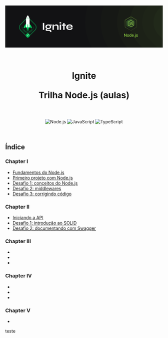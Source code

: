 <p align="center">
  <img src=".github/capa-ignite-nodejs.png" alt="Ignite Node.js">
</p>

<br>

<h1 align="center">
  Ignite

  <br>

  Trilha Node.js (aulas)
</h1>

<br>

<p align="center">
  <img src="https://img.shields.io/badge/Node.js-339933?style=for-the-badge&logo=nodedotjs&logoColor=white" alt="Node.js">
  <img src="https://img.shields.io/badge/JavaScript-323330?style=for-the-badge&logo=javascript&logoColor=F7DF1E" alt="JavaScript">
  <img src="https://img.shields.io/badge/TypeScript-007ACC?style=for-the-badge&logo=typescript&logoColor=white" alt="TypeScript">
</p>

<br>

## Índice

### Chapter I
- [Fundamentos do Node.js](01-fundamentos-do-nodejs)
- [Primeiro projeto com Node.js](02-primeiro-projeto-nodejs)
- [Desafio 1: conceitos do Node.js](https://github.com/danillobr/ignite-desafio1-conceitos-nodejs)
- [Desafio 2: middlewares](https://github.com/danillobr/ignite-desafio2-middlewares)
- [Desafio 3: corrigindo código](https://github.com/danillobr/ignite-desafio3-corrigindo-codigo)

### Chapter II
- [Iniciando a API](03-iniciando-api)
- [Desafio 1: introdução ao SOLID](https://github.com/danillobr/ignite-desafio1-introducao-solid)
- [Desafio 2: documentando com Swagger](https://github.com/danillobr/ignite-desafio1-introducao-solid)

### Chapter III
- [Continuando a aplicação]: <> (04-continuando-aplicacao)
- [Desafio 1: database queries]: <> (https://github.com/lfnd0/ignite-desafio1-database-queries)
- [Desafio 2: modelagem do banco de dados]: <> (https://bit.ly/3IVhfN0)

### Chapter IV
- [Testes e regras de negócio]: <> (05-testes-regras-negocio)
- [Desafio 1: testes unitários]: <> (https://github.com/lfnd0/ignite-desafio1-testes-unitarios)
- [Desafio 2: testes de integração]: <> (https://github.com/lfnd0/ignite-desafio2-testes-integracao)

### Chapter V
- [Trabalhando com Refresh Token e e-mail]: <> (06-trabalhando-refresh-token-email/)


[comment]: <> (This is a comment, it will not be included)

teste
